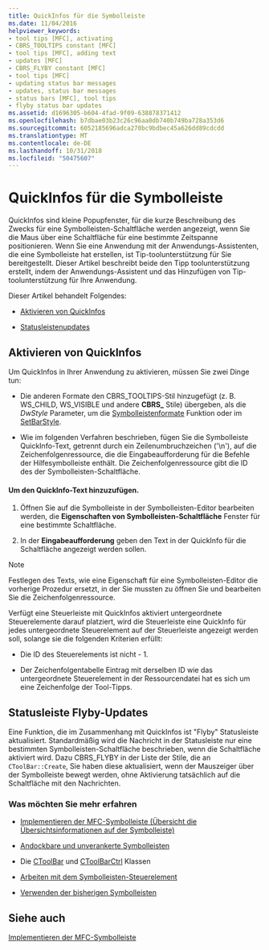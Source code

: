 ```yaml
---
title: QuickInfos für die Symbolleiste
ms.date: 11/04/2016
helpviewer_keywords:
- tool tips [MFC], activating
- CBRS_TOOLTIPS constant [MFC]
- tool tips [MFC], adding text
- updates [MFC]
- CBRS_FLYBY constant [MFC]
- tool tips [MFC]
- updating status bar messages
- updates, status bar messages
- status bars [MFC], tool tips
- flyby status bar updates
ms.assetid: d1696305-b604-4fad-9f09-638878371412
ms.openlocfilehash: b7dbae03b23c26c96aa0db740b749ba728a353d6
ms.sourcegitcommit: 6052185696adca270bc9bdbec45a626dd89cdcdd
ms.translationtype: MT
ms.contentlocale: de-DE
ms.lasthandoff: 10/31/2018
ms.locfileid: "50475607"
---
```

# <a name="toolbar-tool-tips"></a>QuickInfos für die Symbolleiste

QuickInfos sind kleine Popupfenster, für die kurze Beschreibung des Zwecks für eine Symbolleisten-Schaltfläche werden angezeigt, wenn Sie die Maus über eine Schaltfläche für eine bestimmte Zeitspanne positionieren. Wenn Sie eine Anwendung mit der Anwendungs-Assistenten, die eine Symbolleiste hat erstellen, ist Tip-toolunterstützung für Sie bereitgestellt. Dieser Artikel beschreibt beide den Tipp toolunterstützung erstellt, indem der Anwendungs-Assistent und das Hinzufügen von Tip-toolunterstützung für Ihre Anwendung.

Dieser Artikel behandelt Folgendes:

- [Aktivieren von QuickInfos](#_core_activating_tool_tips)

- [Statusleistenupdates](#_core_fly_by_status_bar_updates)

##  <a name="_core_activating_tool_tips"></a> Aktivieren von QuickInfos

Um QuickInfos in Ihrer Anwendung zu aktivieren, müssen Sie zwei Dinge tun:

- Die anderen Formate den CBRS_TOOLTIPS-Stil hinzugefügt (z. B. WS_CHILD, WS_VISIBLE und andere **CBRS_** Stile) übergeben, als die *DwStyle* Parameter, um die [Symbolleistenformate](../mfc/reference/ctoolbar-class.md#create) Funktion oder im [SetBarStyle](../mfc/reference/ccontrolbar-class.md#setbarstyle).

- Wie im folgenden Verfahren beschrieben, fügen Sie die Symbolleiste QuickInfo-Text, getrennt durch ein Zeilenumbruchzeichen ('\n'), auf die Zeichenfolgenressource, die die Eingabeaufforderung für die Befehle der Hilfesymbolleiste enthält. Die Zeichenfolgenressource gibt die ID des der Symbolleisten-Schaltfläche.

#### <a name="to-add-the-tool-tip-text"></a>Um den QuickInfo-Text hinzuzufügen.

1. Öffnen Sie auf die Symbolleiste in der Symbolleisten-Editor bearbeiten werden, die **Eigenschaften von Symbolleisten-Schaltfläche** Fenster für eine bestimmte Schaltfläche.

1. In der **Eingabeaufforderung** geben den Text in der QuickInfo für die Schaltfläche angezeigt werden sollen.

> [!NOTE]
>  Festlegen des Texts, wie eine Eigenschaft für eine Symbolleisten-Editor die vorherige Prozedur ersetzt, in der Sie mussten zu öffnen Sie und bearbeiten Sie die Zeichenfolgenressource.

Verfügt eine Steuerleiste mit QuickInfos aktiviert untergeordnete Steuerelemente darauf platziert, wird die Steuerleiste eine QuickInfo für jedes untergeordnete Steuerelement auf der Steuerleiste angezeigt werden soll, solange sie die folgenden Kriterien erfüllt:

- Die ID des Steuerelements ist nicht - 1.

- Der Zeichenfolgentabelle Eintrag mit derselben ID wie das untergeordnete Steuerelement in der Ressourcendatei hat es sich um eine Zeichenfolge der Tool-Tipps.

##  <a name="_core_fly_by_status_bar_updates"></a> Statusleiste Flyby-Updates

Eine Funktion, die im Zusammenhang mit QuickInfos ist "Flyby" Statusleiste aktualisiert. Standardmäßig wird die Nachricht in der Statusleiste nur eine bestimmten Symbolleisten-Schaltfläche beschrieben, wenn die Schaltfläche aktiviert wird. Dazu CBRS_FLYBY in der Liste der Stile, die an `CToolBar::Create`, Sie haben diese aktualisiert, wenn der Mauszeiger über der Symbolleiste bewegt werden, ohne Aktivierung tatsächlich auf die Schaltfläche mit den Nachrichten.

### <a name="what-do-you-want-to-know-more-about"></a>Was möchten Sie mehr erfahren

- [Implementieren der MFC-Symbolleiste (Übersicht die Übersichtsinformationen auf der Symbolleiste)](../mfc/mfc-toolbar-implementation.md)

- [Andockbare und unverankerte Symbolleisten](../mfc/docking-and-floating-toolbars.md)

- Die [CToolBar](../mfc/reference/ctoolbar-class.md) und [CToolBarCtrl](../mfc/reference/ctoolbarctrl-class.md) Klassen

- [Arbeiten mit dem Symbolleisten-Steuerelement](../mfc/working-with-the-toolbar-control.md)

- [Verwenden der bisherigen Symbolleisten](../mfc/using-your-old-toolbars.md)

## <a name="see-also"></a>Siehe auch

[Implementieren der MFC-Symbolleiste](../mfc/mfc-toolbar-implementation.md)

